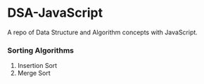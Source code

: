 # DSA-JavaScript
A repo of Data Structure and Algorithm concepts with JavaScript.

### Sorting Algorithms
1. Insertion Sort
2. Merge Sort
